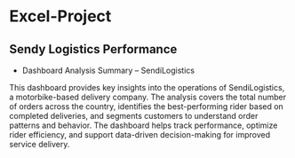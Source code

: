 # Excel-Project
## Sendy Logistics Performance
- Dashboard Analysis Summary – SendiLogistics

This dashboard provides key insights into the operations of SendiLogistics, a motorbike-based delivery company. The analysis covers the total number of orders across the country, identifies the best-performing rider based on completed deliveries, and segments customers to understand order patterns and behavior. The dashboard helps track performance, optimize rider efficiency, and support data-driven decision-making for improved service delivery.

